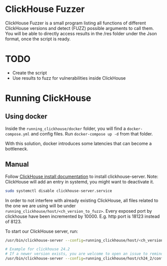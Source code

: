 ClickHouse Fuzzer
=========

ClickHouse Fuzzer is a small program listing all functions of different ClickHouse versions and detect (FUZZ) possible arguments to call them.
You will be able to directly access results in the /res folder under the Json format, once the script is ready.

# TODO
* Create the script
* Use results to fuzz for vulnerabilities inside ClickHouse

# Running ClickHouse
## Using docker
Inside the `running_clickhouse/docker` folder, you will find a `docker-compose.yml` and config files.
Run `docker-compose up -d` from that folder.

With this solution, docker introduces some latencies that can become a bottleneck.

## Manual
Follow [ClickHouse install documentation](https://clickhouse.com/docs/en/install) to install clickhouse-server.
Note: ClickHouse will add an entry in systemd, you might want to deactivate it.
```sh
sudo systemctl disable clickhouse-server.service
```

In order to not interfere with already existing ClickHouse, all files related to the one we are using will be under `running_clickhouse/host/<ch_version_to_fuzz>`.
Every exposed port by clickhouse have been incremented by 10000. E.g. http port is 18123 instead of 8123.

To start our ClickHouse server, run:
```sh
/usr/bin/clickhouse-server --config=running_clickhouse/host/<ch_version_to_fuzz>/config/config.xml --pid-file=running_clickhouse/host/<ch_version_to_fuzz>/clickhouse-server.pid

# Example for clickhouse 24.2
# If a newer version exists, you are welcome to open an issue to remind me to update this README :)
/usr/bin/clickhouse-server --config=running_clickhouse/host/ch24_2/config/config.xml --pid-file=running_clickhouse/host/ch24_2/clickhouse-server.pid
```
